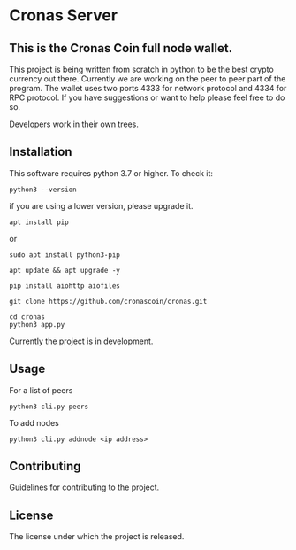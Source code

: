 # Cronas Server

## This is the Cronas Coin full node wallet.

This project is being written from scratch in python to be the best crypto currency out there. Currently we are working on the peer to peer part of the program. The wallet uses two ports 4333 for network protocol and 4334 for RPC protocol. If you have suggestions or want to help please feel free to do so.

Developers work in their own trees.

## Installation
This software requires python 3.7 or higher. To check it:
```
python3 --version
```
if you are using a lower version, please upgrade it.
```
apt install pip
```
or 
```
sudo apt install python3-pip
```
```
apt update && apt upgrade -y
```
```
pip install aiohttp aiofiles
```
```
git clone https://github.com/cronascoin/cronas.git
```
```
cd cronas
python3 app.py
```

Currently the project is in development.

## Usage

For a list of peers
```
python3 cli.py peers
```
To add nodes
```
python3 cli.py addnode <ip address>
```


## Contributing

Guidelines for contributing to the project.

## License

The license under which the project is released.

